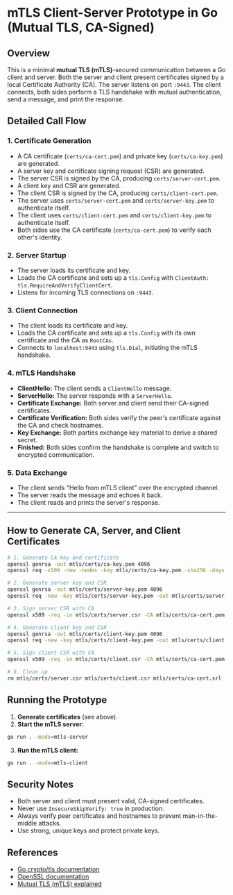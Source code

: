 # mTLS Client-Server Prototype in Go (Mutual TLS, CA-Signed)

## Overview

This is a minimal **mutual TLS (mTLS)**-secured communication between a Go client and server. Both the server and client present certificates signed by a local Certificate Authority (CA). The server listens on port `:9443`. The client connects, both sides perform a TLS handshake with mutual authentication, send a message, and print the response.

## Detailed Call Flow

### 1. Certificate Generation

- A CA certificate (`certs/ca-cert.pem`) and private key (`certs/ca-key.pem`) are generated.
- A server key and certificate signing request (CSR) are generated.
- The server CSR is signed by the CA, producing `certs/server-cert.pem`.
- A client key and CSR are generated.
- The client CSR is signed by the CA, producing `certs/client-cert.pem`.
- The server uses `certs/server-cert.pem` and `certs/server-key.pem` to authenticate itself.
- The client uses `certs/client-cert.pem` and `certs/client-key.pem` to authenticate itself.
- Both sides use the CA certificate (`certs/ca-cert.pem`) to verify each other's identity.

### 2. Server Startup

- The server loads its certificate and key.
- Loads the CA certificate and sets up a `tls.Config` with `ClientAuth: tls.RequireAndVerifyClientCert`.
- Listens for incoming TLS connections on `:9443`.

### 3. Client Connection

- The client loads its certificate and key.
- Loads the CA certificate and sets up a `tls.Config` with its own certificate and the CA as `RootCAs`.
- Connects to `localhost:9443` using `tls.Dial`, initiating the mTLS handshake.

### 4. mTLS Handshake

- **ClientHello:** The client sends a `ClientHello` message.
- **ServerHello:** The server responds with a `ServerHello`.
- **Certificate Exchange:** Both server and client send their CA-signed certificates.
- **Certificate Verification:** Both sides verify the peer's certificate against the CA and check hostnames.
- **Key Exchange:** Both parties exchange key material to derive a shared secret.
- **Finished:** Both sides confirm the handshake is complete and switch to encrypted communication.

### 5. Data Exchange

- The client sends "Hello from mTLS client" over the encrypted channel.
- The server reads the message and echoes it back.
- The client reads and prints the server's response.

---

## How to Generate CA, Server, and Client Certificates

```bash
# 1. Generate CA key and certificate
openssl genrsa -out mtls/certs/ca-key.pem 4096
openssl req -x509 -new -nodes -key mtls/certs/ca-key.pem -sha256 -days 3650 -out mtls/certs/ca-cert.pem -subj "/CN=MyRootCA"

# 2. Generate server key and CSR
openssl genrsa -out mtls/certs/server-key.pem 4096
openssl req -new -key mtls/certs/server-key.pem -out mtls/certs/server.csr -config mtls/server-openssl.cnf

# 3. Sign server CSR with CA
openssl x509 -req -in mtls/certs/server.csr -CA mtls/certs/ca-cert.pem -CAkey mtls/certs/ca-key.pem -CAcreateserial -out mtls/certs/server-cert.pem -days 365 -sha256 -extfile mtls/server-openssl.cnf -extensions req_ext

# 4. Generate client key and CSR
openssl genrsa -out mtls/certs/client-key.pem 4096
openssl req -new -key mtls/certs/client-key.pem -out mtls/certs/client.csr -subj "/CN=mtls-client"

# 5. Sign client CSR with CA
openssl x509 -req -in mtls/certs/client.csr -CA mtls/certs/ca-cert.pem -CAkey mtls/certs/ca-key.pem -CAcreateserial -out mtls/certs/client-cert.pem -days 365 -sha256 

# 6. Clean up
rm mtls/certs/server.csr mtls/certs/client.csr mtls/certs/ca-cert.srl
```

## Running the Prototype

1. **Generate certificates** (see above).
2. **Start the mTLS server:**

```bash
go run . -mode=mtls-server
```

3. **Run the mTLS client:**

```bash
go run . -mode=mtls-client
```

## Security Notes

- Both server and client must present valid, CA-signed certificates.
- Never use `InsecureSkipVerify: true` in production.
- Always verify peer certificates and hostnames to prevent man-in-the-middle attacks.
- Use strong, unique keys and protect private keys.

## References

- [Go crypto/tls documentation](https://pkg.go.dev/crypto/tls)
- [OpenSSL documentation](https://www.openssl.org/docs/)
- [Mutual TLS (mTLS) explained](https://smallstep.com/blog/everything-pki/#mutual-tls)
